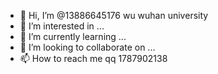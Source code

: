 - 👋 Hi, I’m @13886645176 wu wuhan university
- 👀 I’m interested in ...
- 🌱 I’m currently learning ...
- 💞️ I’m looking to collaborate on ...
- 📫 How to reach me qq 1787902138

<!---
13886645176/13886645176 is a ✨ special ✨ repository because its `README.md` (this file) appears on your GitHub profile.
You can click the Preview link to take a look at your changes.
--->
